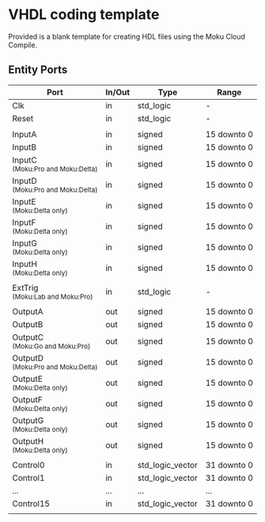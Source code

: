 # VHDL coding template

Provided is a blank template for creating HDL files using the Moku Cloud Compile.

## Entity Ports

| Port | In/Out | Type | Range |
| ----- | ----- | ----- | ----- |
| Clk | in | std_logic | - |
| Reset | in | std_logic | - |
||
| InputA | in | signed | 15 downto 0 |
| InputB | in | signed | 15 downto 0 |
| InputC <small><br> (Moku:Pro and Moku:Delta) | in | signed | 15 downto 0 |
| InputD <small><br> (Moku:Pro and Moku:Delta) | in | signed | 15 downto 0 |
| InputE <small><br> (Moku:Delta only) | in | signed | 15 downto 0 |
| InputF <small><br> (Moku:Delta only) | in | signed | 15 downto 0 |
| InputG <small><br> (Moku:Delta only) | in | signed | 15 downto 0 |
| InputH <small><br> (Moku:Delta only) | in | signed | 15 downto 0 |
||
| ExtTrig <small><br> (Moku:Lab and Moku:Pro) | in | std_logic | - |
||
| OutputA | out | signed | 15 downto 0 |
| OutputB | out | signed | 15 downto 0 |
| OutputC <small><br> (Moku:Go and Moku:Pro)    | out | signed | 15 downto 0 |
| OutputD <small><br> (Moku:Pro and Moku:Delta) | out | signed | 15 downto 0 |
| OutputE <small><br> (Moku:Delta only)         | out | signed | 15 downto 0 |
| OutputF <small><br> (Moku:Delta only)         | out | signed | 15 downto 0 |
| OutputG <small><br> (Moku:Delta only)         | out | signed | 15 downto 0 |
| OutputH <small><br> (Moku:Delta only)         | out | signed | 15 downto 0 |
||
| Control0 | in | std_logic_vector | 31 downto 0 |
| Control1 | in | std_logic_vector | 31 downto 0 |
| ... | ... | ... | ... |
| Control15 | in | std_logic_vector | 31 downto 0 |
||

